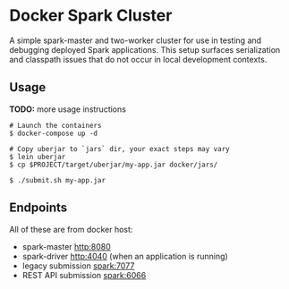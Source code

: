 Docker Spark Cluster
====================

A simple spark-master and two-worker cluster for use in testing and debugging
deployed Spark applications. This setup surfaces serialization and classpath
issues that do not occur in local development contexts.


## Usage

**TODO:** more usage instructions

```
# Launch the containers
$ docker-compose up -d

# Copy uberjar to `jars` dir, your exact steps may vary
$ lein uberjar
$ cp $PROJECT/target/uberjar/my-app.jar docker/jars/

$ ./submit.sh my-app.jar
```


## Endpoints

All of these are from docker host:

* spark-master [http:8080](http://localhost:8080)
* spark-driver [http:4040](http://localhost:4040) (when an application is running)
* legacy submission [spark:7077](spark://localhost:7077)
* REST API submission [spark:6066](spark://localhost:6066)
